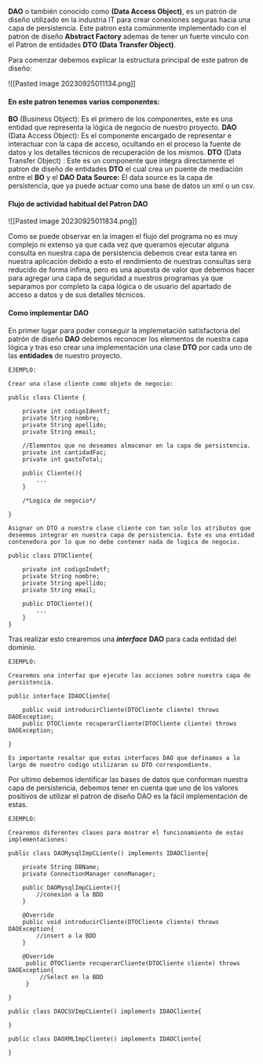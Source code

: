**DAO** o también conocido como **(Data Access Object)**, es un patrón de diseño utilizado en la industria IT para crear conexiones seguras hacia una capa de persistencia. Este patron esta comúnmente implementado con el patron de diseño **Abstract Factory** ademas de tener un fuerte  vinculo con el Patron de entidades **DTO** **(Data Transfer Object)**.

Para comenzar debemos explicar la estructura principal  de este patron de diseño:

![[Pasted image 20230925011134.png]]

#### En este patron tenemos varios componentes:
**BO** (Business Object): Es el primero de los componentes, este es una entidad que representa la lógica de negocio de nuestro proyecto.
**DAO** (Data Access Object): Es el componente encargado de representar e interactuar con la capa de acceso, ocultando en el proceso la fuente de datos y los detalles técnicos de recuperación de los mismos.
**DTO**  (Data Transfer Object) : Este es un componente que integra directamente el patron de diseño de entidades **DTO** el cual crea un puente de mediación entre el **BO** y el **DAO**
**Data Source:** El data source es la capa de persistencia, que ya puede actuar como una base de datos un xml o un csv.

#### Flujo de actividad habitual del Patron DAO

![[Pasted image 20230925011834.png]]

Como se puede observar en la imagen el flujo del programa no es muy complejo ni extenso ya que cada vez que queramos ejecutar alguna consulta en nuestra capa de persistencia debemos crear esta tarea en nuestra aplicación debido a esto el rendimiento de nuestras consultas sera reducido de forma ínfima, pero es una apuesta de valor que debemos hacer para agregar una capa de seguridad a nuestros programas ya que separamos por completo la capa lógica o de usuario del apartado de acceso a datos y de sus detalles técnicos.

#### Como implementar DAO
En primer lugar para poder conseguir la implemetación satisfactoria del patrón de diseño **DAO** debemos reconocer los elementos de nuestra capa lógica y tras eso crear una implementación una clase **DTO** por cada uno de las **entidades** de nuestro proyecto.

```
EJEMPLO:

Crear una clase cliente como objeto de negocio:

public class Cliente {

	private int codigoIdentf;
	private String nombre;
	private String apellido;
	private String email;
	
	//Elementos que no deseamos almacenar en la capa de persistencia.
	private int cantidadFac;
	private int gastoTotal;

	public Cliente(){
		...
	}

	/*Logica de negocio*/

}

Asignar un DTO a nuestra clase cliente con tan solo los atributos que deseemos integrar en nuestra capa de persistencia. Este es una entidad contenedora por lo que no debe contener nada de logica de negocio.

public class DTOCliente{

	private int codigoIndetf;
	private String nombre;
	private String apellido;
	private String email;

	public DTOCliente(){
		...
	}
}
```

Tras realizar esto crearemos una ***interface*** **DAO** para cada entidad del dominio.

```
EJEMPLO:

Crearemos una interfaz que ejecute las acciones sobre nuestra capa de persistencia.

public interface IDAOCliente{

	public void introducirCliente(DTOCliente cliente) throws DAOException;
	public DTOCliente recuperarCliente(DTOCliente cliente) throws DAOException;

}

Es importante resaltar que estas interfaces DAO que definamos a lo largo de nuestro codigo utilizaran su DTO correspondiente.
```

Por ultimo debemos identificar las bases de datos que conforman nuestra capa de persistencia, debemos tener en cuenta que uno de los valores positivos de utilizar el patron de diseño DAO es la fácil implementación de estas. 

```
EJEMPLO:

Crearemos diferentes clases para mostrar el funcionamiento de estas implementaciones:

public class DAOMysqlImpCLiente() implements IDAOCliente{

	private String DBName;
	private ConnectionManager connManager;
	
	public DAOMysqlImpCLiente(){
		//conexion a la BDD
	}

	@Override
	public void introducirCliente(DTOCliente cliente) throws DAOException{
		//insert a la BDD
	}

	@Override
	 public DTOCliente recuperarCliente(DTOCliente cliente) throws DAOException{
		 //Select en la BDD
	 }

}

public class DAOCSVImpCLiente() implements IDAOCliente{

}

public class DAOXMLImpCliente() implements IDAOCliente{

}
```

